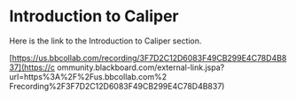 # Introduction to Caliper
Here is the link to the Introduction to Caliper section.

[https://us.bbcollab.com/recording/3F7D2C12D6083F49CB299E4C78D4B837](https://c
ommunity.blackboard.com/external-link.jspa?url=https%3A%2F%2Fus.bbcollab.com%2
Frecording%2F3F7D2C12D6083F49CB299E4C78D4B837)

